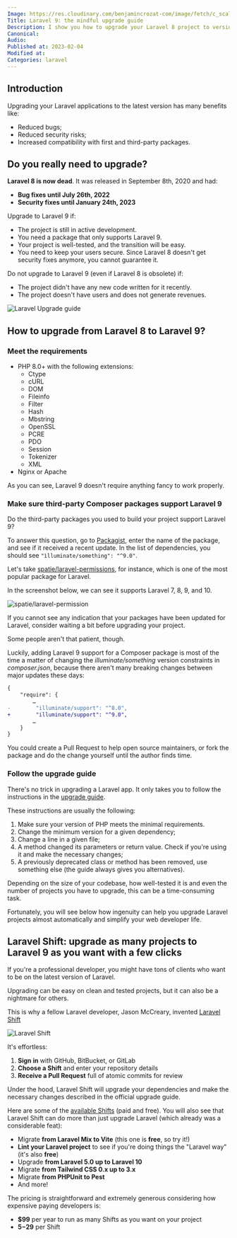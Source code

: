```yaml
---
Image: https://res.cloudinary.com/benjamincrozat-com/image/fetch/c_scale,f_webp,q_auto,w_1200/https://life-long-bunny.fra1.digitaloceanspaces.com/media-library/production/29/laravel-9-upgrade-guide_gt8aln.png
Title: Laravel 9: the mindful upgrade guide
Description: I show you how to upgrade your Laravel 8 project to version 9 and help you decide whether the return on investment is worth it.
Canonical: 
Audio:
Published at: 2023-02-04
Modified at: 
Categories: laravel
---
```


## Introduction

Upgrading your Laravel applications to the latest version has many benefits like:
- Reduced bugs;
- Reduced security risks;
- Increased compatibility with first and third-party packages.

## Do you really need to upgrade?

**Laravel 8 is now dead**. It was released in September 8th, 2020 and had:
- **Bug fixes until July 26th, 2022**
- **Security fixes until January 24th, 2023**

Upgrade to Laravel 9 if:
- The project is still in active development.
- You need a package that only supports Laravel 9.
- Your project is well-tested, and the transition will be easy.
- You need to keep your users secure. Since Laravel 8 doesn't get security fixes anymore, you cannot guarantee it.

Do not upgrade to Laravel 9 (even if Laravel 8 is obsolete) if:
- The project didn't have any new code written for it recently.
- The project doesn't have users and does not generate revenues.

![Laravel Upgrade guide](https://life-long-bunny.fra1.digitaloceanspaces.com/media-library/production/133/conversions/Screenshot_2023-02-03_at_11.00.57_sruzij-medium.jpg)

## How to upgrade from Laravel 8 to Laravel 9?

### Meet the requirements

- PHP 8.0+ with the following extensions:
  - Ctype
  - cURL
  - DOM
  - Fileinfo
  - Filter
  - Hash
  - Mbstring
  - OpenSSL
  - PCRE
  - PDO
  - Session
  - Tokenizer
  - XML
- Nginx or Apache

As you can see, Laravel 9 doesn't require anything fancy to work properly.

### Make sure third-party Composer packages support Laravel 9

Do the third-party packages you used to build your project support Laravel 9?

To answer this question, go to [Packagist](https://packagist.org), enter the name of the package, and see if it received a recent update. In the list of dependencies, you should see `"ìlluminate/something": "^9.0"`.

Let's take [spatie/laravel-permissions](https://packagist.org/packages/spatie/laravel-permission), for instance, which is one of the most popular package for Laravel.

In the screenshot below, we can see it supports Laravel 7, 8, 9, and 10.

![spatie/laravel-permission](https://life-long-bunny.fra1.digitaloceanspaces.com/media-library/production/134/conversions/Screenshot_2023-02-04_at_18.16.02_nvvzfb-medium.jpg)

If you cannot see any indication that your packages have been updated for Laravel, consider waiting a bit before upgrading your project.

Some people aren't that patient, though.

Luckily, adding Laravel 9 support for a Composer package is most of the time a matter of changing the *illuminate/something* version constraints in *composer.json*, because there aren't many breaking changes between major updates these days:

```diff
{
    "require": {
        …
-        "illuminate/support": "^8.0",
+        "illuminate/support": "^9.0",
        …
    }
}
```

You could create a Pull Request to help open source maintainers, or fork the package and do the change yourself until the author finds time.

### Follow the upgrade guide

There's no trick in upgrading a Laravel app. It only takes you to follow the instructions in the [upgrade guide](https://laravel.com/docs/9.x/upgrade).

These instructions are usually the following:
1. Make sure your version of PHP meets the minimal requirements.
2. Change the minimum version for a given dependency;
3. Change a line in a given file;
4. A method changed its parameters or return value. Check if you're using it and make the necessary changes;
5. A previously deprecated class or method has been removed, use something else (the guide always gives you alternatives).

Depending on the size of your codebase, how well-tested it is and even the number of projects you have to upgrade, this can be a time-consuming task.

Fortunately, you will see below how ingenuity can help you upgrade Laravel projects almost automatically and simplify your web developer life.

## Laravel Shift: upgrade as many projects to Laravel 9 as you want with a few clicks

If you're a professional developer, you might have tons of clients who want to be on the latest version of Laravel.

Upgrading can be easy on clean and tested projects, but it can also be a nightmare for others.

This is why a fellow Laravel developer, Jason McCreary, invented [Laravel Shift](https://laravelshift.com?utm_campaign=laravel-10-upgrade-guide&utm_source=benjamincrozat.com&utm_medium=blogpost&utm_content=textlink)

![Laravel Shift](https://life-long-bunny.fra1.digitaloceanspaces.com/media-library/production/135/conversions/Screenshot_2023-02-03_at_10.55.36_ccqoia-medium.jpg)

It's effortless:
1. **Sign in** with GitHub, BitBucket, or GitLab
2. **Choose a Shift** and enter your repository details
3. **Receive a Pull Request** full of atomic commits for review

Under the hood, Laravel Shift will upgrade your dependencies and make the necessary changes described in the official upgrade guide.

Here are some of the [available Shifts](https://laravelshift.com/shifts?utm_campaign=laravel-10-upgrade-guide&utm_source=benjamincrozat.com&utm_medium=blogpost&utm_content=textlink) (paid and free). You will also see that Laravel Shift can do more than just upgrade Laravel (which already was a considerable feat):
- Migrate **from Laravel Mix to Vite** (this one is **free**, so try it!)
- **Lint your Laravel project** to see if you're doing things the "Laravel way" (it's also **free**)
- Upgrade **from Laravel 5.0 up to Laravel 10**
- Migrate **from Tailwind CSS 0.x up to 3.x**
- Migrate **from PHPUnit to Pest**
- And more!

The pricing is straightforward and extremely generous considering how expensive paying developers is:
- **$99** per year to run as many Shifts as you want on your project
- **$5-$29** per Shift

